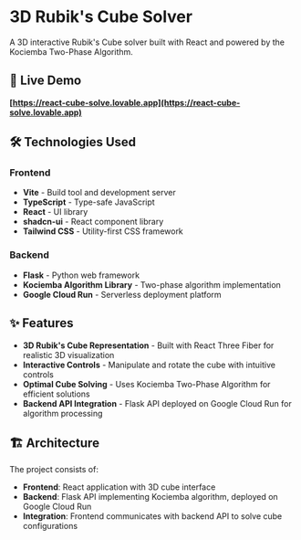 # 3D Rubik's Cube Solver

A 3D interactive Rubik's Cube solver built with React and powered by the Kociemba Two-Phase Algorithm.

## 🚀 Live Demo

**[https://react-cube-solve.lovable.app](https://react-cube-solve.lovable.app)**

## 🛠 Technologies Used

### Frontend
- **Vite** - Build tool and development server
- **TypeScript** - Type-safe JavaScript
- **React** - UI library
- **shadcn-ui** - React component library
- **Tailwind CSS** - Utility-first CSS framework

### Backend
- **Flask** - Python web framework
- **Kociemba Algorithm Library** - Two-phase algorithm implementation
- **Google Cloud Run** - Serverless deployment platform

## ✨ Features

- **3D Rubik's Cube Representation** - Built with React Three Fiber for realistic 3D visualization
- **Interactive Controls** - Manipulate and rotate the cube with intuitive controls
- **Optimal Cube Solving** - Uses Kociemba Two-Phase Algorithm for efficient solutions
- **Backend API Integration** - Flask API deployed on Google Cloud Run for algorithm processing

## 🏗 Architecture

The project consists of:
- **Frontend**: React application with 3D cube interface
- **Backend**: Flask API implementing Kociemba algorithm, deployed on Google Cloud Run
- **Integration**: Frontend communicates with backend API to solve cube configurations
